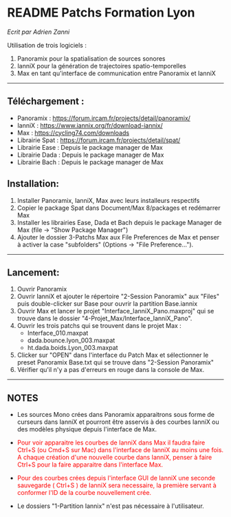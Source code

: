 # README Patchs Formation Lyon

*Ecrit par Adrien Zanni*


Utilisation de trois logiciels : 
1. Panoramix pour la spatialisation de sources sonores
2. IanniX pour la génération de trajectoires spatio-temporelles
3. Max en tant qu'interface de communication entre Panoramix et IanniX


-----------------

## Téléchargement :
 - Panoramix : https://forum.ircam.fr/projects/detail/panoramix/
 - IanniX : https://www.iannix.org/fr/download-iannix/
 - Max : https://cycling74.com/downloads
 - Librairie Spat : https://forum.ircam.fr/projects/detail/spat/
 - Librairie Ease : Depuis le package manager de Max
 - Librairie Dada : Depuis le package manager de Max
 - Librairie Bach : Depuis le package manager de Max



## Installation:
1. Installer Panoramix, IanniX, Max avec leurs installeurs respectifs
2. Copier le package Spat dans Document/Max 8/packages et redémarrer Max
3. Installer les librairies Ease, Dada et Bach depuis le package Manager de Max (file -> "Show Package Manager")
4. Ajouter le dossier 3-Patchs Max aux File Preferences de Max et penser à activer la case "subfolders" (Options -> "File Preference..."). 

-------------------

## Lancement:
1. Ouvrir Panoramix
2. Ouvrir IanniX et ajouter le répertoire "2-Session Panoramix" aux "Files" puis double-clicker sur Base pour ouvrir la partition Base.iannix
3. Ouvrir Max et lancer le projet "Interface_IanniX_Pano.maxproj" qui se trouve dans le dossier "4-Projet_Max/Interface_IanniX_Pano".
4. Ouvrir les trois patchs qui se trouvent dans le projet Max : 
    - Interface_010.maxpat
    - dada.bounce.lyon_003.maxpat
    - ht.dada.boids.Lyon_003.maxpat
5. Clicker sur "OPEN" dans l'interface du Patch Max et sélectionner le preset Panoramix Base.txt qui se trouve dans "2-Session Panoramix" 
6. Vérifier qu'il n'y a pas d'erreurs en rouge dans la console de Max.

-----------------

## NOTES
- Les sources Mono crées dans Panoramix apparaitrons sous forme de curseurs dans IanniX et pourront être asservis à des courbes IanniX ou des modèles physique depuis l'interface de Max.

- <span style="color: red;"><span>
Pour voir apparaitre les courbes de IanniX dans Max il faudra faire Ctrl+S (ou Cmd+S sur Mac) dans l'interface de IanniX au moins une fois. A chaque création d'une nouvelle courbe dans IanniX, penser à faire Ctrl+S pour la faire apparaitre dans l'interface Max. 
- <span style="color: red;"><span>
Pour des courbes crées depuis l'interface GUI de IanniX une seconde sauvegarde ( Ctrl+S ) de IanniX sera necessaire, la première servant à conformer l'ID de la courbe nouvellement crée. 
- Le dossiers "1-Partition Iannix" n'est pas nécessaire à l'utilisateur.

